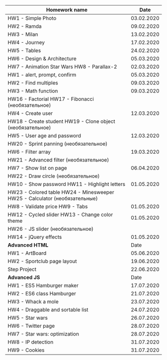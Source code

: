 | Homework name                                                   | Date       |
|-----------------------------------------------------------------|------------|
| HW1 - Simple Photo                                              | 03.02.2020 |
| HW2 - Ramda                                                     | 09.02.2020 |
| HW3 - Milan                                                     | 13.02.2020 |
| HW4 - Journey                                                   | 17.02.2020 |
| HW5 - Tables                                                    | 24.02.2020 |
| HW6 - Design & Architecture                                     | 05.03.2020 |
| HW7 - Animation Star Wars HW8 - Parallax-2                      | 02.03.2020 |
| HW1 - alert, prompt, confirm                                    | 05.03.2020 |
| HW2 - Find multiples                                            | 09.03.2020 |
| HW3 - Math function                                             | 09.03.2020 |
| HW16 - Factorial HW17 - Fibonacci                              (необязательное) 
| HW4 - Create user                                               | 12.03.2020 |
| HW18 - Create student HW19 - Clone object                      (необязательное) 
| HW5 - User age and password                                     | 12.03.2020 | 
| HW20 - Sprint panning                                          (необязательное)             
| HW6 - Filter array                                              | 19.03.2020 |
| HW21 - Advanced filter                                         (необязательное) 
| HW7 - Show list on page                                         | 06.04.2020 |
| HW22 - Draw circle                                             (необязательное) 
| HW10 - Show password HW11 - Highlight letters                   | 01.05.2020 |
| HW23 - Colored table HW24 - Minesweeper HW25 - Calculator      (необязательные) 
| HW8 - Validate price  HW9 - Tabs                                | 01.05.2020 |
| HW12 - Cycled slider HW13 - Change color theme                  | 01.05.2020 |
| HW26 - JS slider                                               (необязательное) 
| HW14 -  jQuery effects                                          | 01.05.2020 |
| **Advanced HTML**                                               | Date       |
| HW1 - ArtBoard                                                  | 05.06.2020 |
| HW2 - Sportclub page layout                                     | 19.06.2020 |
| Step Project                                                    | 22.06.2020 |
| **Advanced JS**                                               | Date       |
| HW1 - ES5 Hamburger maker                                       | 17.07.2020 |
| HW2 - ES6 class Hamburger                                       | 21.07.2020 |
| HW3 - Whack a mole                                              | 23.07.2020 |
| HW4 - Draggable and sortable list                               | 24.07.2020 |
| HW5 - Star wars                                                 | 26.07.2020 |
| HW6 - Twitter page                                              | 28.07.2020 |
| HW7 - Star wars: optimization                                   | 28.07.2020 |
| HW8 - IP detection                                              | 31.07.2020 |
| HW9 - Cookies                                                   | 31.07.2020 |